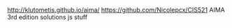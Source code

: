 http://klutometis.github.io/aima/
https://github.com/Nicolepcx/CIS521
AIMA 3rd edition solutions
js stuff
